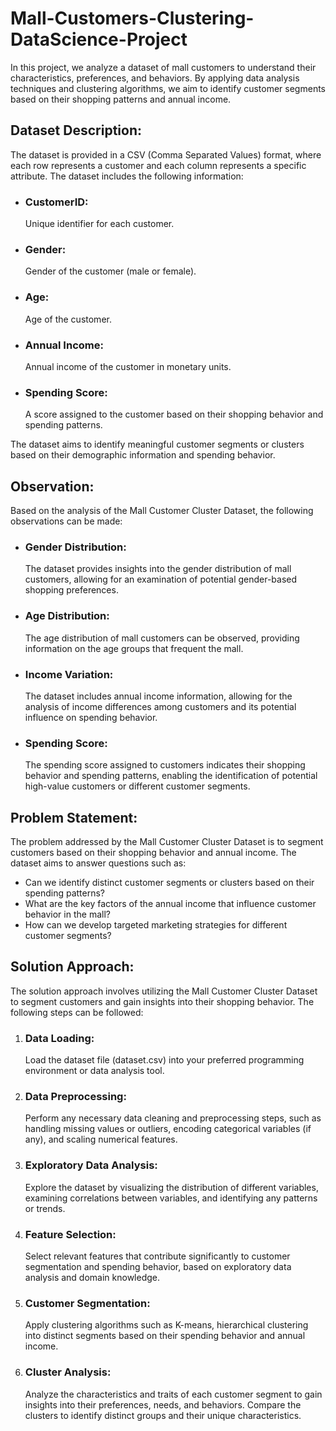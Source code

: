 # Mall-Customers-Clustering-DataScience-Project
In this project, we analyze a dataset of mall customers to understand their characteristics, preferences, and behaviors. By applying data analysis techniques and clustering algorithms, we aim to identify customer segments based on their shopping patterns and annual income.
## Dataset Description:
The dataset is provided in a CSV (Comma Separated Values) format, where each row represents a customer and each column represents a specific attribute. The dataset includes the following information:
* ### CustomerID:
  Unique identifier for each customer.
* ### Gender:
  Gender of the customer (male or female).
* ### Age:
  Age of the customer.
* ### Annual Income:
   Annual income of the customer in monetary units.
* ### Spending Score:
   A score assigned to the customer based on their shopping behavior and spending patterns.

The dataset aims to identify meaningful customer segments or clusters based on their demographic information and spending behavior.
## Observation:
Based on the analysis of the Mall Customer Cluster Dataset, the following observations can be made:
* ### Gender Distribution:
  The dataset provides insights into the gender distribution of mall customers, allowing for an examination of potential gender-based shopping preferences.
* ### Age Distribution:
  The age distribution of mall customers can be observed, providing information on the age groups that frequent the mall.
* ### Income Variation:
  The dataset includes annual income information, allowing for the analysis of income differences among customers and its potential influence on spending behavior.
* ### Spending Score:
  The spending score assigned to customers indicates their shopping behavior and spending patterns, enabling the identification of potential high-value customers or different customer segments.
## Problem Statement:
The problem addressed by the Mall Customer Cluster Dataset is to segment customers based on their shopping behavior and annual income. The dataset aims to answer questions such as:
* Can we identify distinct customer segments or clusters based on their spending patterns?
* What are the key factors of the annual income that influence customer behavior in the mall?
* How can we develop targeted marketing strategies for different customer segments?
## Solution Approach:
The solution approach involves utilizing the Mall Customer Cluster Dataset to segment customers and gain insights into their shopping behavior. The following steps can be followed:

1. ### Data Loading:
   Load the dataset file (dataset.csv) into your preferred programming environment or data analysis tool.

2. ### Data Preprocessing:
   Perform any necessary data cleaning and preprocessing steps, such as handling missing values or outliers, encoding categorical variables (if any), and scaling numerical features.

3. ### Exploratory Data Analysis:
   Explore the dataset by visualizing the distribution of different variables, examining correlations between variables, and identifying any patterns or trends.

4. ### Feature Selection:
   Select relevant features that contribute significantly to customer segmentation and spending behavior, based on exploratory data analysis and domain knowledge.

5. ### Customer Segmentation:
   Apply clustering algorithms such as K-means, hierarchical clustering into distinct segments based on their spending behavior and annual income.

6. ### Cluster Analysis:
   Analyze the characteristics and traits of each customer segment to gain insights into their preferences, needs, and behaviors. Compare the clusters to identify distinct groups and their unique characteristics.

